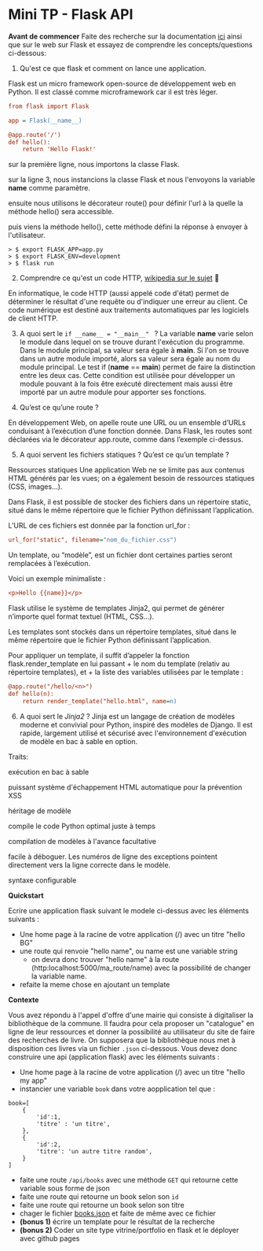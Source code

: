# Mini TP - Flask API

**Avant de commencer**
Faite des recherche sur la documentation [ici](https://flask.palletsprojects.com/en/1.1.x/) ainsi que sur le web sur Flask et essayez de comprendre les concepts/questions ci-dessous:  

1. Qu'est ce que flask et comment on lance une application.

Flask est un micro framework open-source de développement web en Python. Il est classé comme microframework car il est très léger.

```ini
from flask import Flask

app = Flask(__name__)

@app.route('/')
def hello():
    return 'Hello Flask!'
```

sur la première ligne, nous importons la classe Flask.

sur la ligne 3, nous instancions la classe Flask et nous l'envoyons la variable __name__ comme paramètre.

ensuite nous utilisons le décorateur route() pour définir l'url à la quelle la méthode hello() sera accessible.

puis viens la méthode hello(), cette méthode défini la réponse à envoyer à l'utilisateur.

```console
> $ export FLASK_APP=app.py
> $ export FLASK_ENV=development
> $ flask run
```

2. Comprendre ce qu'est un code HTTP, [wikipedia sur le sujet](https://fr.wikipedia.org/wiki/Liste_des_codes_HTTP) 👀

En informatique, le code HTTP (aussi appelé code d'état) permet de déterminer le résultat d'une requête ou d'indiquer une erreur au client. Ce code numérique est destiné aux traitements automatiques par les logiciels de client HTTP.


3. A quoi sert le `if __name__ = "__main__" ` ? 
La variable __name__ varie selon le module dans lequel on se trouve durant l'exécution du programme. Dans le module principal, sa valeur sera égale à __main__. Si l'on se trouve dans un autre module importé, alors sa valeur sera égale au nom du module principal. Le test if (__name__ == __main__) permet de faire la distinction entre les deux cas. Cette condition est utilisée pour développer un module pouvant à la fois être exécuté directement mais aussi être importé par un autre module pour apporter ses fonctions. 


4. Qu’est ce qu’une route ?

En développement Web, on apelle route une URL ou un ensemble d’URLs conduisant à l’exécution d’une fonction donnée.
Dans Flask, les routes sont déclarées via le décorateur app.route, comme dans l’exemple ci-dessus.


5. A quoi servent les fichiers statiques ? Qu’est ce qu’un template ?

Ressources statiques
Une application Web ne se limite pas aux contenus HTML générés par les vues; on a également besoin de ressources statiques (CSS, images...).

Dans Flask, il est possible de stocker des fichiers dans un répertoire static, situé dans le même répertoire que le fichier Python définissant l’application.

L’URL de ces fichiers est donnée par la fonction url_for : 
```ini
url_for("static", filename="nom_du_fichier.css")
```


Un template, ou “modèle”, est un fichier dont certaines parties seront remplacées à l’exécution.

Voici un exemple minimaliste :
```ini
<p>Hello {{name}}</p>
```
Flask utilise le système de templates Jinja2, qui permet de générer n’importe quel format textuel (HTML, CSS...).

Les templates sont stockés dans un répertoire templates, situé dans le même répertoire que le fichier Python définissant l’application.

Pour appliquer un template, il suffit d’appeler la fonction flask.render_template en lui passant + le nom du template (relativ au répertoire templates), et + la liste des variables utilisées par le template :
```ini
@app.route("/hello/<n>")
def hello(n):
    return render_template("hello.html", name=n)
```


6. A quoi sert le *Jinja2* ? 
Jinja est un langage de création de modèles moderne et convivial pour Python, inspiré des modèles de Django. Il est rapide, largement utilisé et sécurisé avec l'environnement d'exécution de modèle en bac à sable en option.

Traits:

exécution en bac à sable

puissant système d'échappement HTML automatique pour la prévention XSS

héritage de modèle

compile le code Python optimal juste à temps

compilation de modèles à l'avance facultative

facile à déboguer. Les numéros de ligne des exceptions pointent directement vers la ligne correcte dans le modèle.

syntaxe configurable



**Quickstart** 

Ecrire une application flask suivant le modele ci-dessus avec les éléments suivants :

* Une home page à la racine de votre application (/) avec un titre "hello BG"
* une route qui renvoie "hello name", ou name est une variable string 
	* on devra donc trouver "hello name" à la route (http:localhost:5000/ma_route/name) avec la possibilité de changer la variable name. 
* refaite la meme chose en ajoutant un template 


**Contexte**

Vous avez répondu à l'appel d'offre d'une mairie qui consiste à digitaliser la bibliothèque de la commune. Il faudra pour cela proposer un "catalogue" en ligne de leur ressources et donner la possibilité au utilisateur du site de faire des recherches de livre. On supposera que la bibliothèque nous met à disposition ces livres via un fichier `.json` ci-dessous. 
Vous devez donc construire une api (application flask) avec les éléments suivants :

* Une home page à la racine de votre application (/) avec un titre "hello my app"
* instancier une variable `book` dans votre aopplication tel que : 
```
book=[
	{
		'id':1,
		'titre' : 'un titre',
	},
	{
		'id':2,
		'titre': 'un autre titre random',
	}
]
```
* faite une route `/api/books` avec une méthode `GET` qui retourne cette variable sous forme de json 
* faite une route qui retourne un book selon son `id` 
* faite une route qui retourne un book selon son titre 
* chager le fichier [books.json](https://drive.google.com/file/d/1UdRCm5d5UAPnfjGes_rHZl2kDQ9NNAsG/view?usp=sharing) et faite de même avec ce fichier
* **(bonus 1)** écrire un template pour le résultat de la recherche
* **(bonus 2)** Coder un site type vitrine/portfolio en flask et le déployer avec github pages